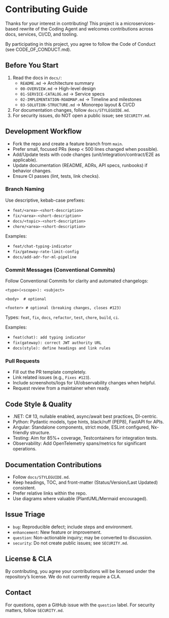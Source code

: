 # Contributing Guide

Thanks for your interest in contributing! This project is a microservices-based rewrite of the Coding Agent and welcomes contributions across docs, services, CI/CD, and tooling.

By participating in this project, you agree to follow the Code of Conduct (see CODE_OF_CONDUCT.md).

## Before You Start

1. Read the docs in `docs/`:
   - `README.md` → Architecture summary
   - `00-OVERVIEW.md` → High-level design
   - `01-SERVICE-CATALOG.md` → Service specs
   - `02-IMPLEMENTATION-ROADMAP.md` → Timeline and milestones
   - `03-SOLUTION-STRUCTURE.md` → Monorepo layout & CI/CD
2. For documentation changes, follow `docs/STYLEGUIDE.md`.
3. For security issues, do NOT open a public issue; see `SECURITY.md`.

## Development Workflow

- Fork the repo and create a feature branch from `main`.
- Prefer small, focused PRs (keep < 500 lines changed when possible).
- Add/Update tests with code changes (unit/integration/contract/E2E as applicable).
- Update documentation (README, ADRs, API specs, runbooks) if behavior changes.
- Ensure CI passes (lint, tests, link checks).

### Branch Naming

Use descriptive, kebab-case prefixes:

- `feat/<area>-<short-description>`
- `fix/<area>-<short-description>`
- `docs/<topic>-<short-description>`
- `chore/<area>-<short-description>`

Examples:

- `feat/chat-typing-indicator`
- `fix/gateway-rate-limit-config`
- `docs/add-adr-for-ml-pipeline`

### Commit Messages (Conventional Commits)

Follow Conventional Commits for clarity and automated changelogs:

```text
<type>(<scope>): <subject>

<body>  # optional

<footer> # optional (breaking changes, closes #123)
```

Types: `feat`, `fix`, `docs`, `refactor`, `test`, `chore`, `build`, `ci`.

Examples:

- `feat(chat): add typing indicator`
- `fix(gateway): correct JWT authority URL`
- `docs(style): define headings and link rules`

### Pull Requests

- Fill out the PR template completely.
- Link related issues (e.g., `Fixes #123`).
- Include screenshots/logs for UI/observability changes when helpful.
- Request review from a maintainer when ready.

## Code Style & Quality

- .NET: C# 13, nullable enabled, async/await best practices, DI-centric.
- Python: Pydantic models, type hints, black/ruff (PEP8), FastAPI for APIs.
- Angular: Standalone components, strict mode, ESLint configured, Nx-friendly structure.
- Testing: Aim for 85%+ coverage, Testcontainers for integration tests.
- Observability: Add OpenTelemetry spans/metrics for significant operations.

## Documentation Contributions

- Follow `docs/STYLEGUIDE.md`.
- Keep headings, TOC, and front-matter (Status/Version/Last Updated) consistent.
- Prefer relative links within the repo.
- Use diagrams where valuable (PlantUML/Mermaid encouraged).

## Issue Triage

- `bug`: Reproducible defect; include steps and environment.
- `enhancement`: New feature or improvement.
- `question`: Non-actionable inquiry; may be converted to discussion.
- `security`: Do not create public issues; see `SECURITY.md`.

## License & CLA

By contributing, you agree your contributions will be licensed under the repository’s license.
We do not currently require a CLA.

## Contact

For questions, open a GitHub issue with the `question` label. For security matters, follow `SECURITY.md`.
